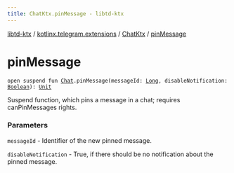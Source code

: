 ```yaml
---
title: ChatKtx.pinMessage - libtd-ktx
---
```


[libtd-ktx](../../index.html) / [kotlinx.telegram.extensions](../index.html) / [ChatKtx](index.html) / [pinMessage](./pin-message.html)

# pinMessage

`open suspend fun `[`Chat`](https://tdlibx.github.io/td/docs/org/drinkless/td/libcore/telegram/TdApi.Chat.html)`.pinMessage(messageId: `[`Long`](https://kotlinlang.org/api/latest/jvm/stdlib/kotlin/-long/index.html)`, disableNotification: `[`Boolean`](https://kotlinlang.org/api/latest/jvm/stdlib/kotlin/-boolean/index.html)`): `[`Unit`](https://kotlinlang.org/api/latest/jvm/stdlib/kotlin/-unit/index.html)

Suspend function, which pins a message in a chat; requires canPinMessages rights.

### Parameters

`messageId` - Identifier of the new pinned message.

`disableNotification` - True, if there should be no notification about the pinned message.